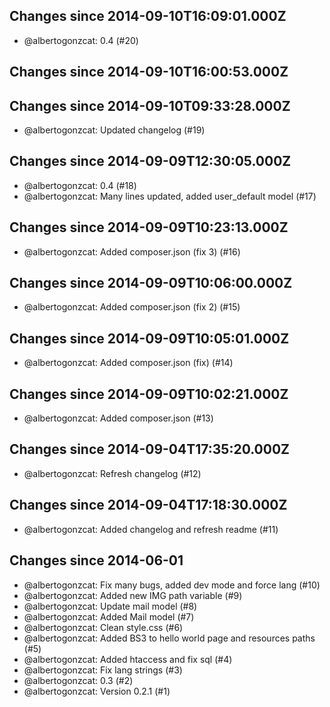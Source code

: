 ## Changes since 2014-09-10T16:09:01.000Z

 * @albertogonzcat: 0.4 (#20)

## Changes since 2014-09-10T16:00:53.000Z


## Changes since 2014-09-10T09:33:28.000Z

 * @albertogonzcat: Updated changelog (#19)

## Changes since 2014-09-09T12:30:05.000Z

 * @albertogonzcat: 0.4 (#18)
 * @albertogonzcat: Many lines updated, added user_default model (#17)

## Changes since 2014-09-09T10:23:13.000Z

 * @albertogonzcat: Added composer.json (fix 3) (#16)

## Changes since 2014-09-09T10:06:00.000Z

 * @albertogonzcat: Added composer.json (fix 2) (#15)

## Changes since 2014-09-09T10:05:01.000Z

 * @albertogonzcat: Added composer.json (fix) (#14)

## Changes since 2014-09-09T10:02:21.000Z

 * @albertogonzcat: Added composer.json (#13)

## Changes since 2014-09-04T17:35:20.000Z

 * @albertogonzcat: Refresh changelog (#12)

## Changes since 2014-09-04T17:18:30.000Z

 * @albertogonzcat: Added changelog and refresh readme (#11)

## Changes since 2014-06-01

 * @albertogonzcat: Fix many bugs, added dev mode and force lang (#10)
 * @albertogonzcat: Added new IMG path variable (#9)
 * @albertogonzcat: Update mail model (#8)
 * @albertogonzcat: Added Mail model (#7)
 * @albertogonzcat: Clean style.css (#6)
 * @albertogonzcat: Added BS3 to hello world page and resources paths (#5)
 * @albertogonzcat: Added htaccess and fix sql (#4)
 * @albertogonzcat: Fix lang strings (#3)
 * @albertogonzcat: 0.3 (#2)
 * @albertogonzcat: Version 0.2.1 (#1)


